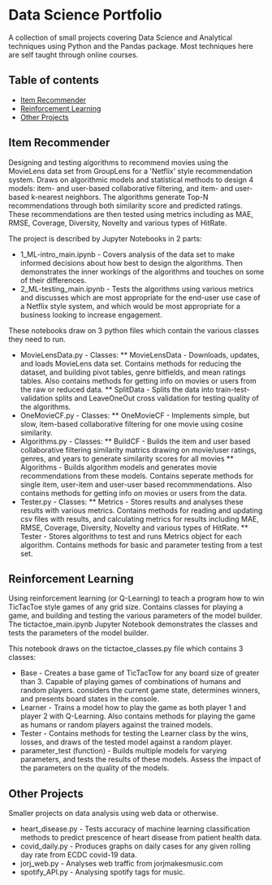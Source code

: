 # Data Science Portfolio

A collection of small projects covering Data Science and Analytical techniques using Python and the Pandas package. Most techniques here are self taught through online courses.

## Table of contents
* [Item Recommender](#item-recommender)
* [Reinforcement Learning](#reinforcement-learning)
* [Other Projects](#other-projects)

## Item Recommender
Designing and testing algorithms to recommend movies using the MovieLens data set from GroupLens for a 'Netflix' style recommendation system. Draws on algorithmic models and statistical methods to design 4 models: item- and user-based collaborative filtering, and item- and user-based k-nearest neighbors. The algorithms generate Top-N recommendations through both similarity score and predicted ratings. These recommendations are then tested using metrics including as MAE, RMSE, Coverage, Diversity, Novelty and various types of HitRate.

The project is described by Jupyter Notebooks in 2 parts: 
* 1_ML-intro_main.ipynb - Covers analysis of the data set to make informed decisions about how best to design the algorithms. Then demonstrates the inner workings of the algorithms and touches on some of their differences.
* 2_ML-testing_main.ipynb - Tests the algorithms using various metrics and discusses which are most appropriate for the end-user use case of a Netflix style system, and which would be most appropriate for a business looking to increase engagement.

These notebooks draw on 3 python files which contain the various classes they need to run.
* MovieLensData.py - Classes: 
** MovieLensData - Downloads, updates, and loads MovieLens data set. Contains methods for reducing the dataset, and building pivot tables, genre bitfields, and mean ratings tables. Also contains methods for getting info on movies or users from the raw or reduced data.
** SplitData - Splits the data into train-test-validation splits and LeaveOneOut cross validation for testing quality of the algorithms.
* OneMovieCF.py - Classes:
** OneMovieCF - Implements simple, but slow, item-based collaborative filtering for one movie using cosine similarity.
* Algorithms.py - Classes: 
** BuildCF - Builds the item and user based collaborative filtering similarity matrics drawing on movie/user ratings, genres, and years to generate similarity scores for all movies
** Algorithms - Builds algorithm models and generates movie recommendations from these models. Contains seperate methods for single item, user-item and user-user based recommmendations. Also contains methods for getting info on movies or users from the data.
* Tester.py - Classes:
** Metrics - Stores results and analyses these results with various metrics. Contains methods for reading and updating csv files with results, and calculating metrics for results including MAE, RMSE, Coverage, Diversity, Novelty and various types of HitRate.
** Tester - Stores algorithms to test and runs Metrics object for each algorithm. Contains methods for basic and parameter testing from a test set.

	
## Reinforcement Learning
Using reinforcement learning (or Q-Learning) to teach a program how to win TicTacToe style games of any grid size. Contains classes for playing a game, and building and testing the various parameters of the model builder. The tictactoe_main.ipynb Jupyter Notebook demonstrates the classes and tests the parameters of the model builder.

This notebook draws on the tictactoe_classes.py file which contains 3 classes:
* Base - Creates a base game of TicTacTow for any board size of greater than 3. Capable of playing games of combinations of humans and random players. considers the current game state, determines winners, and presents board states in the console.
* Learner - Trains a model how to play the game as both player 1 and player 2 with Q-Learning. Also contains methods for playing the game as humans or random players against the trained models.
* Tester - Contains methods for testing the Learner class by the wins, losses, and draws of the tested model against a random player. 
* parameter_test (function) - Builds multiple models for varying parameters, and tests the results of these models. Assess the impact of the parameters on the quality of the models.
	
## Other Projects
Smaller projects on data analysis using web data or otherwise.

* heart_disease.py - Tests accuracy of machine learning classification methods to predict prescence of heart disease from patient health data.
* covid_daily.py - Produces graphs on daily cases for any given rolling day rate from ECDC covid-19 data.
* jorj_web.py - Analyses web traffic from jorjmakesmusic.com
* spotify_API.py - Analysing spotify tags for music.